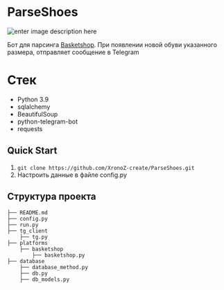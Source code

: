 # ParseShoes
![enter image description here](https://user-images.githubusercontent.com/70958549/149662741-462df545-74a8-435c-b545-3d139a090ced.png)

Бот для парсинга [Basketshop](www.basketshop.ru). При появлении новой обуви указанного размера, отправляет сообщение в Telegram   


# Стек

 - Python 3.9
 - sqlalchemy
 - BeautifulSoup
 - python-telegram-bot
 - requests

## Quick Start

 1. `git clone https://github.com/XronoZ-create/ParseShoes.git`
 2. Настроить данные в файле config.py


## Структура проекта

    ├── README.md
    ├── config.py
    ├── run.py
    ├── tg_client
        ├── tg.py
    ├── platforms
        ├── basketshop
            ├── basketshop.py
    ├── database
        ├── database_method.py
        ├── db.py
        ├── db_models.py
